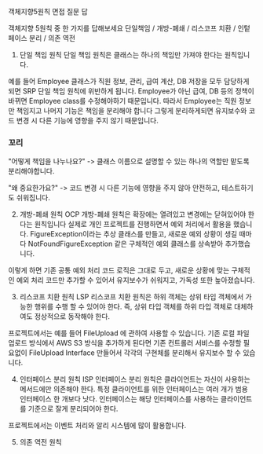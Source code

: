 객체지향5원칙 면접 질문 답

객체지향 5원칙 중 한 가지를 답해보세요
단일책임 / 개방-폐쇄 / 리스코프 치환 / 인텉페이스 분리 / 의존 역전

1. 단일 책임 원칙
단일 책임 원칙은 클래스는 하나의 책임만 가져야 한다는 원칙입니다.

예를 들어 Employee 클래스가 직원 정보, 관리, 급여 계산, DB 저장을 모두 담당하게 되면
SRP 단일 책임 원칙에 위반하게 됩니다.
Employee가 아닌 급여, DB 등의 정책이 바뀌면 Employee class를 수정해야하기 때문입니다.
따라서 Employee는 직원 정보만 책임지고 나머지 기능은 책임을 분리해야 합니다
그렇게 분리하게되면 유지보수와 코드 변경 시 다른 기능에 영향을 주지 않기 때문입니다.

### 꼬리
"어떻게 책임을 나누나요?"
-> 클래스 이름으로 설명할 수 있는 하나의 역할만 맡도록 분리해야합니다.

"왜 중요한가요?"
-> 코드 변경 시 다른 기능에 영향을 주지 않아 안전하고, 테스트하기도 쉬워집니다.


2. 개방-폐쇄 원칙
OCP 개방-폐쇄 원칙은 확장에는 열려있고 변경에는 닫혀있어야 한다는 원칙입니다
실제로 개인 프로젝트를 진행하면서 예외 처리에서 활용을 했습니다.
FigureException이라는 추상 클래스를 만들고, 
새로운 예외 상황이 생길 때마다 NotFoundFigureException 같은 구체적인 예외 클래스를 상속받아 추가했습니다.

이렇게 하면 기존 공통 예외 처리 코드 로직은 그대로 두고, 새로운 상황에 맞는 구체적인 예외 처리 코드만 추가할 수 있어서
유지보수가 쉬워지고, 가독성 또한 높아졌습니다.

3. 리스코프 치환 원칙
LSP 리스코프 치환 원칙은 하위 객체는 상위 타입 객체에서 가능한 행위를 수행 할 수 있어야 한다.
즉, 상위 타입 객체를 하위 타입 객체로 대체하여도 정상적으로 동작해야 한다.

프로젝트에서는 예를 들어 FileUpload 에 관하여 사용할 수 있습니다.
기존 로컬 파일 업로드 방식에서 AWS S3 방식을 추가하게 된다면
기존 컨트롤러 서비스를 수정할 필요없이 FileUpload Interface 만들어서 각각의 구현체를 분리해서
유지보수 할 수 있습니다. 


4. 인터페이스 분리 원칙
ISP 인터페이스 분리 원칙은 클라이언트는 자신이 사용하는 메서드에만 의존해야 한다.
특정 클라이언트를 위한 인터페이스는 여러 개가 범용 인터페이스 한 개보다 낫다.
인터페이스는 해당 인터페이스를 사용하는 클라이언트를 기준으로 잘게 분리되어야 한다.

프로젝트에서는 이벤트 처리와 알리 시스템에 많이 활용합니다.

5. 의존 역전 원칙
